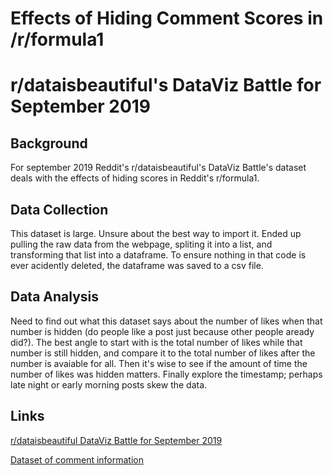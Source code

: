 # Effects of Hiding Comment Scores in /r/formula1
# r/dataisbeautiful's DataViz Battle for September 2019

## Background
For september 2019 Reddit's r/dataisbeautiful's DataViz Battle's dataset deals with the effects of hiding scores in Reddit's r/formula1.

## Data Collection
This dataset is large. Unsure about the best way to import it. Ended up pulling the raw data from the webpage, spliting it into a list, and transforming that list into a dataframe. To ensure nothing in that code is ever acidently deleted, the dataframe was saved to a csv file.

## Data Analysis
Need to find out what this dataset says about the number of likes when that number is hidden (do people like a post just because other people aready did?). The best angle to start with is the total number of likes while that number is still hidden, and compare it to the total number of likes after the number is avaiable for all. Then it's wise to see if the amount of time the number of likes was hidden matters. Finally explore the timestamp; perhaps late night or early morning posts skew the data.

## Links
[r/dataisbeautiful DataViz Battle for September 2019](https://www.reddit.com/r/dataisbeautiful/comments/d0oh2m/battle_dataviz_battle_for_the_month_of_september/)

[Dataset of comment information](https://raw.githubusercontent.com/RedditFormula1/Data/master/commentdata.dat)
